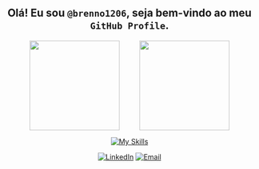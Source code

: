 ## <div align="center"> Olá! Eu sou `@brenno1206`, seja bem-vindo ao meu `GitHub Profile`. </div>

<p align="center" style="display: flex; gap: 40px; justify-content: center;">
  <img src="https://github-readme-stats.vercel.app/api?username=brenno1206&show_icons=true&theme=radical" height="180">
  <img src="https://github-readme-stats.vercel.app/api/top-langs/?username=brenno1206&layout=compact&theme=radical" height="180">
</p>

<div align="center">

  [![My Skills](https://skillicons.dev/icons?i=react,nextjs,ts,tailwind,py,mysql,java,git)](https://skillicons.dev)

</div>

<div align="center">
  
  [![LinkedIn](https://img.shields.io/badge/-LinkedIn-blue?style=flat-square&logo=linkedin)](https://www.linkedin.com/in/brenno1206)
  [![Email](https://img.shields.io/badge/-Email-c14438?style=flat-square&logo=Gmail&logoColor=white)](mailto:brenno1206@gmail.com)

</div>
